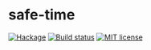 # safe-time

[![Hackage](https://img.shields.io/hackage/v/safe-time.svg)](https://hackage.haskell.org/package/safe-time)
[![Build status](https://travis-ci.org/serokell/safe-time.svg?branch=master)](https://travis-ci.org/serokell/safe-time)
[![MIT license](https://img.shields.io/badge/license-MIT-blue.svg)](https://github.com/serokell/safe-time/blob/master/LICENSE)
